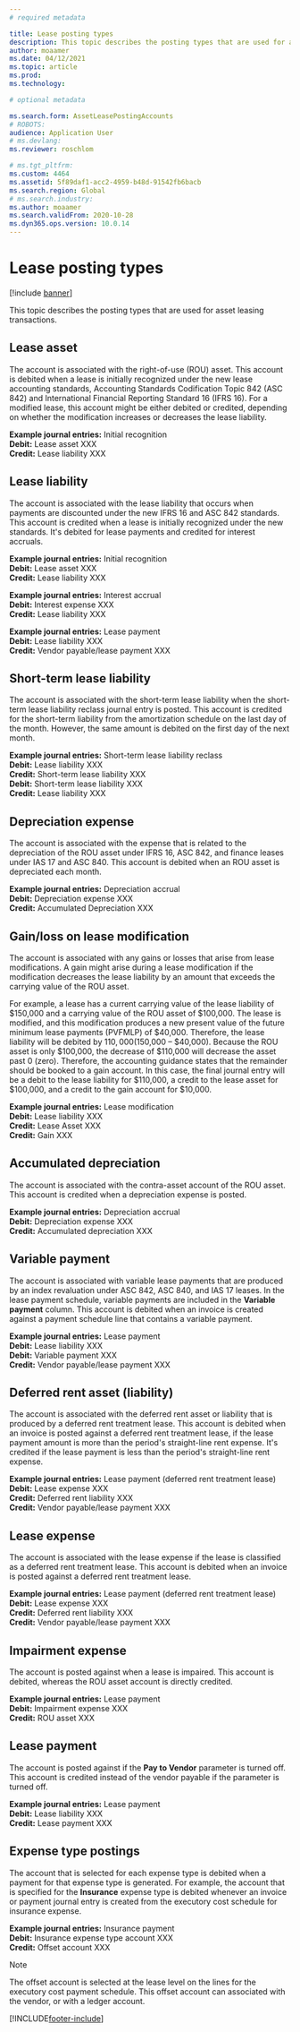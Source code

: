 ```yaml
---
# required metadata

title: Lease posting types
description: This topic describes the posting types that are used for asset leasing transactions.
author: moaamer
ms.date: 04/12/2021
ms.topic: article
ms.prod: 
ms.technology: 

# optional metadata

ms.search.form: AssetLeasePostingAccounts
# ROBOTS: 
audience: Application User
# ms.devlang: 
ms.reviewer: roschlom

# ms.tgt_pltfrm: 
ms.custom: 4464
ms.assetid: 5f89daf1-acc2-4959-b48d-91542fb6bacb
ms.search.region: Global
# ms.search.industry: 
ms.author: moaamer
ms.search.validFrom: 2020-10-28
ms.dyn365.ops.version: 10.0.14
---
```


# Lease posting types

[!include [banner](../includes/banner.md)]

This topic describes the posting types that are used for asset leasing transactions.

## Lease asset

The account is associated with the right-of-use (ROU) asset. This account is debited when a lease is initially recognized under the new lease accounting standards, Accounting Standards Codification Topic 842 (ASC 842) and International Financial Reporting Standard 16 (IFRS 16). For a modified lease, this account might be either debited or credited, depending on whether the modification increases or decreases the lease liability.

**Example journal entries:** Initial recognition<br>
**Debit:** Lease asset XXX<br>
**Credit:** Lease liability XXX

## Lease liability

The account is associated with the lease liability that occurs when payments are discounted under the new IFRS 16 and ASC 842 standards. This account is credited when a lease is initially recognized under the new standards. It's debited for lease payments and credited for interest accruals.

**Example journal entries:** Initial recognition<br>
**Debit:** Lease asset XXX<br>
**Credit:** Lease liability XXX

**Example journal entries:** Interest accrual<br>
**Debit:** Interest expense XXX<br>
**Credit:** Lease liability XXX

**Example journal entries:** Lease payment<br>
**Debit:** Lease liability XXX<br>
**Credit:** Vendor payable/lease payment XXX

## Short-term lease liability

The account is associated with the short-term lease liability when the short-term lease liability reclass journal entry is posted. This account is credited for the short-term liability from the amortization schedule on the last day of the month. However, the same amount is debited on the first day of the next month.

**Example journal entries:** Short-term lease liability reclass<br>
**Debit:** Lease liability XXX<br>
**Credit:** Short-term lease liability XXX<br>
**Debit:** Short-term lease liability XXX<br>
**Credit:** Lease liability XXX

## Depreciation expense

The account is associated with the expense that is related to the depreciation of the ROU asset under IFRS 16, ASC 842, and finance leases under IAS 17 and ASC 840. This account is debited when an ROU asset is depreciated each month.

**Example journal entries:** Depreciation accrual<br>
**Debit:** Depreciation expense XXX<br>
**Credit:** Accumulated Depreciation XXX

## Gain/loss on lease modification

The account is associated with any gains or losses that arise from lease modifications. A gain might arise during a lease modification if the modification decreases the lease liability by an amount that exceeds the carrying value of the ROU asset.

For example, a lease has a current carrying value of the lease liability of $150,000 and a carrying value of the ROU asset of $100,000. The lease is modified, and this modification produces a new present value of the future minimum lease payments (PVFMLP) of $40,000. Therefore, the lease liability will be debited by $110,000 ($150,000 – $40,000). Because the ROU asset is only $100,000, the decrease of $110,000 will decrease the asset past 0 (zero). Therefore, the accounting guidance states that the remainder should be booked to a gain account. In this case, the final journal entry will be a debit to the lease liability for $110,000, a credit to the lease asset for $100,000, and a credit to the gain account for $10,000.

**Example journal entries:** Lease modification<br>
**Debit:** Lease liability XXX<br>
**Credit:** Lease Asset XXX<br>
**Credit:** Gain XXX

## Accumulated depreciation

The account is associated with the contra-asset account of the ROU asset. This account is credited when a depreciation expense is posted.

**Example journal entries:** Depreciation accrual<br>
**Debit:** Depreciation expense XXX<br>
**Credit:** Accumulated depreciation XXX

## Variable payment

The account is associated with variable lease payments that are produced by an index revaluation under ASC 842, ASC 840, and IAS 17 leases. In the lease payment schedule, variable payments are included in the **Variable payment** column. This account is debited when an invoice is created against a payment schedule line that contains a variable payment.

**Example journal entries:** Lease payment<br>
**Debit:** Lease liability XXX<br>
**Debit:** Variable payment XXX<br>
**Credit:** Vendor payable/lease payment XXX

## Deferred rent asset (liability)

The account is associated with the deferred rent asset or liability that is produced by a deferred rent treatment lease. This account is debited when an invoice is posted against a deferred rent treatment lease, if the lease payment amount is more than the period's straight-line rent expense. It's credited if the lease payment is less than the period's straight-line rent expense.

**Example journal entries:** Lease payment (deferred rent treatment lease)<br>
**Debit:** Lease expense XXX<br>
**Credit:** Deferred rent liability XXX<br>
**Credit:** Vendor payable/lease payment XXX

## Lease expense

The account is associated with the lease expense if the lease is classified as a deferred rent treatment lease. This account is debited when an invoice is posted against a deferred rent treatment lease.

**Example journal entries:** Lease payment (deferred rent treatment lease)<br>
**Debit:** Lease expense XXX<br>
**Credit:** Deferred rent liability XXX<br>
**Credit:** Vendor payable/lease payment XXX

## Impairment expense

The account is posted against when a lease is impaired. This account is debited, whereas the ROU asset account is directly credited.

**Example journal entries:** Lease payment<br>
**Debit:** Impairment expense XXX<br>
**Credit:** ROU asset XXX

## Lease payment

The account is posted against if the **Pay to Vendor** parameter is turned off. This account is credited instead of the vendor payable if the parameter is turned off.

**Example journal entries:** Lease payment<br>
**Debit:** Lease liability XXX<br>
**Credit:** Lease payment XXX

## Expense type postings

The account that is selected for each expense type is debited when a payment for that expense type is generated. For example, the account that is specified for the **Insurance** expense type is debited whenever an invoice or payment journal entry is created from the executory cost schedule for insurance expense.

**Example journal entries:** Insurance payment<br>
**Debit:** Insurance expense type account XXX<br>
**Credit:** Offset account XXX

> [!NOTE]
> The offset account is selected at the lease level on the lines for the executory cost payment schedule. This offset account can associated with the vendor, or with a ledger account.


[!INCLUDE[footer-include](../../includes/footer-banner.md)]
